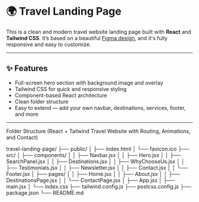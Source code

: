 # 🌍 Travel Landing Page

This is a clean and modern travel website landing page built with **React** and **Tailwind CSS**. It’s based on a beautiful [Figma design](https://www.figma.com/community/file/993910904620677970/travel-website-landing-page), and it's fully responsive and easy to customize.

---

## ✨ Features

- Full-screen hero section with background image and overlay
- Tailwind CSS for quick and responsive styling
- Component-based React architecture
- Clean folder structure
- Easy to extend — add your own navbar, destinations, services, footer, and more

---
Folder Structure (React + Tailwind Travel Website with Routing, Animations, and Contact)

travel-landing-page/
├── public/
│   ├── index.html
│   └── favicon.ico
├── src/
│   ├── components/
│   │   ├── Navbar.jsx
│   │   ├── Hero.jsx
│   │   ├── SearchPanel.jsx
│   │   ├── Destinations.jsx
│   │   ├── WhyChooseUs.jsx
│   │   ├── Testimonials.jsx
│   │   ├── Newsletter.jsx
│   │   ├── Contact.jsx
│   │   └── Footer.jsx
│   ├── pages/
│   │   ├── Home.jsx
│   │   ├── About.jsx
│   │   ├── DestinationsPage.jsx
│   │   └── ContactPage.jsx
│   ├── App.jsx
│   ├── main.jsx
│   └── index.css
├── tailwind.config.js
├── postcss.config.js
├── package.json
└── README.md


